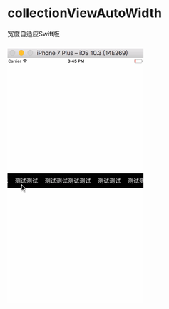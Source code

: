 # collectionViewAutoWidth
宽度自适应Swift版
###
![image](https://github.com/XY-Wing/collectionViewAutoWidth/blob/master/EscapeClosureTest/GIF/autoWidth.gif)

